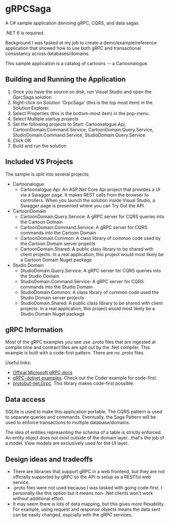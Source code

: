 # gRPCSaga
A C# sample application demoing gRPC, CQRS, and data sagas.

.NET 6 is required.

Background
I was tasked at my job to create a demo/example/reference application that showed how to use both gRPC and transactional consistancy across databases/domains.

This sample application is a catalog of cartoons -- a Cartoonalogue.

## Building and Running the Application
1. Once you have the source on disk, run Visual Studio and open the GprcSaga solution
2. Right-click on Solution 'GrpcSaga' (this is the top most item) in the Solution Explorer. 
3. Select Properties (this is the bottom-most item) in the pop-menu.
4. Select Multiple startup projects
5. Set the following projects to Start: Cartoonalogue.Api, CartoonDomain.Command.Service, CartoonDomain.Query.Service, StudioDomain.Command.Service, StudioDomain.Query.Service
6. Click OK
7. Build and run the solution

## Included VS Projects
The sample is split into several projects:
- Cartoonalogue
  - Cartoonalogue.Api: An ASP.Net Core Api project that provides a UI via a Swagger page. It makes REST calls from the browser to controllers. When you launch the solution inside Visual Studio, a Swagger page is presented where you can Try Out the API.
- CartoonDomain
  - CartoonDomain.Query.Service: A gRPC server for CQRS queries into the Cartoon Domain
  - CartoonDomain.Command.Service: A gRPC server for CQRS commands into the Cartoon Domain
  - CartoonDomain.Common: A class library of common code used by the Cartoon Domain server projects
  - CartoonDomain.Shared: A public class library to be shared with client projects. In a real application, this project would most likely be a Cartoon Domain Nuget package
- Studio Domain
  - StudioDomain.Query.Service: A gRPC server for CQRS queries into the Studio Domain
  - StudioDomain.Command.Service: A gRPC server for CQRS commands into the Studio Domain
  - StudioDomain.Common: A class library of common code used the Studio Domain server projects
  - StudioDomain.Shared: A public class library to be shared with client projects. In a real application, this project would most likely be a Studio Domain Nuget package

## gRPC Information
Most of the gRPC examples you see use .proto files that are ingested at compile time and contract files are spit out by the .Net compiler. This example is built with a code-first pattern. There are no .proto files.

Useful links:
- [Offical Microsoft gRPC docs](https://docs.microsoft.com/en-us/aspnet/core/tutorials/grpc/grpc-start?view=aspnetcore-6.0&tabs=visual-studio)
- [gRPC-dotnet examples](https://github.com/grpc/grpc-dotnet/tree/master/examplesg). Check out the Coder example for code-first.
- [protobuf-net.Grpc](https://protobuf-net.github.io/protobuf-net.Grpc/gettingstarted). This library makes code-first possible.

## Data access
SQLite is used to make this application portable. The CQRS pattern is used to separate queries and commands. Eventually, the Saga Pattern will be used to enforce transactions to multiple database/domains.

The idea of entities representing the schema of a table is strictly enforced. An entity object does not exist outside of the domain layer...that's the job of a model. View models are exclusively used for the UI layer.

## Design ideas and tradeoffs
- There are libraries that support gRPC in a web frontend, but they are not officially supported by gRPC so the API is setup as a RESTful web service.
- .proto files were not used because I was tasked with going code-first. I personally like this option but it means non-.Net clients won't work without additional effort.
- It may seem there is lots of data mapping, but this gives more flexability. For example, using request and response objects means the data sent can be easily changed, espcially with the gRPC services.